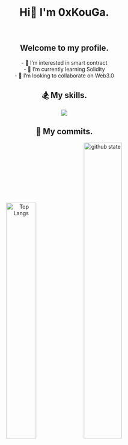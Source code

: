 <h1 align="center">Hi👋 I'm 0xKouGa.</h1>
&nbsp;
<h2 align="center">Welcome to my profile.</h3>

<p align="middle">
  - 👀 I’m interested in smart contract<br>
  - 🌱 I’m currently learning Solidity<br>
  - 💞️ I’m looking to collaborate on Web3.0
</p>
  
<h2 align="center">🏂 My skills.</h2>

<p align="middle">
<img src="https://skillicons.dev/icons?i=ts,js,html,css,nodejs,vscode,solidity,ipfs,electron,react,materialui,git,github,bots,discord,twitter,ps&theme=light&perline=10" />
</p>

<h2 align="center">🚴 My commits.</h2>

<p align="middle"> 
<img alt="Top Langs" width="40%" src="https://github-readme-stats.vercel.app/api/top-langs/?username=0xKouGa&layout=compact&show_icons=true" />
<img alt="github state" width="44.8%" src="https://github-readme-stats.vercel.app/api?username=0xKouGa&show_icons=true" />
</p> 
